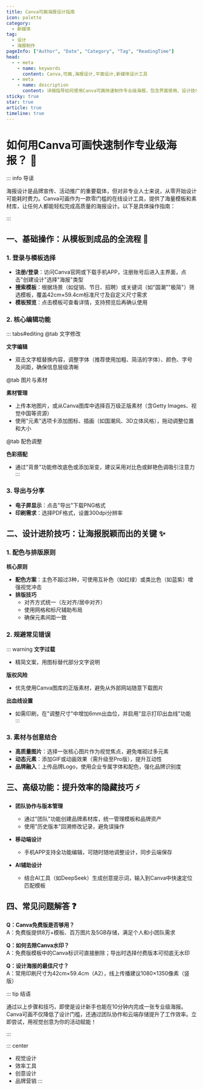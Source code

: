 ```yaml
---
title: Canva可画海报设计指南
icon: palette
category:
  - 新媒体
tag:
  - 设计
  - 海报制作
pageInfo: ["Author", "Date", "Category", "Tag", "ReadingTime"]
head:
  - - meta
    - name: keywords
      content: Canva,可画,海报设计,平面设计,新媒体设计工具
  - - meta
    - name: description
      content: 详细指导如何使用Canva可画快速制作专业级海报，包含界面使用、设计技巧、创意制作等全流程
sticky: true
star: true
article: true
timeline: true
---
```


# 如何用Canva可画快速制作专业级海报？ :art:

::: info 导读

海报设计是品牌宣传、活动推广的重要载体，但对非专业人士来说，从零开始设计可能耗时费力。Canva可画作为一款零门槛的在线设计工具，提供了海量模板和素材库，让任何人都能轻松完成高质量的海报设计。以下是具体操作指南：

:::

## 一、基础操作：从模板到成品的全流程 :rocket:

### 1. 登录与模板选择

- **注册/登录**：访问Canva官网或下载手机APP，注册账号后进入主界面，点击"创建设计"选择"海报"类型
- **搜索模板**：根据场景（如促销、节日、招聘）或关键词（如"国潮""极简"）筛选模板，覆盖42cm×59.4cm标准尺寸及自定义尺寸需求
- **模板预览**：点击模板可查看详情，支持预览后再确认使用

### 2. 核心编辑功能

::: tabs#editing
@tab 文字修改

**文字编辑**
- 双击文字框替换内容，调整字体（推荐使用加粗、简洁的字体）、颜色、字号及间距，确保信息层级清晰

@tab 图片与素材

**素材管理**
- 上传本地图片，或从Canva图库中选择百万级正版素材（含Getty Images、视觉中国等资源）
- 使用"元素"选项卡添加图标、插画（如国潮风、3D立体风格），拖动调整位置和大小

@tab 配色调整

**色彩搭配**
- 通过"背景"功能修改底色或添加渐变，建议采用对比色或鲜艳色调吸引注意力
:::

### 3. 导出与分享

- **电子屏显示**：点击"导出"下载PNG格式
- **印刷需求**：选择PDF格式，设置300dpi分辨率

## 二、设计进阶技巧：让海报脱颖而出的关键 :sparkles:

### 1. 配色与排版原则

**核心原则**
- **配色方案**：主色不超过3种，可使用互补色（如红绿）或类比色（如蓝紫）增强视觉冲击
- **排版技巧**
  - 对齐方式统一（左对齐/居中对齐）
  - 使用网格和标尺辅助布局
  - 确保元素间距一致

### 2. 规避常见错误

::: warning
**文字过载**
- 精简文案，用图标替代部分文字说明

**版权风险**
- 优先使用Canva图库的正版素材，避免从外部网站随意下载图片

**出血线设置**
- 如需印刷，在"调整尺寸"中增加6mm出血位，并启用"显示打印出血线"功能
:::

### 3. 素材与创意结合

- **高质量图片**：选择一张核心图片作为视觉焦点，避免堆砌过多元素
- **动态元素**：添加GIF或动画效果（需升级至Pro版），提升互动性
- **品牌融入**：上传品牌Logo，使用企业专属字体和配色，强化品牌识别度

## 三、高级功能：提升效率的隐藏技巧 :zap:

- **团队协作与版本管理**
  - 通过"团队"功能创建品牌素材库，统一管理模板和品牌资产
  - 使用"历史版本"回溯修改记录，避免误操作

- **移动端设计**
  - 手机APP支持全功能编辑，可随时随地调整设计，同步云端保存

- **AI辅助设计**
  - 结合AI工具（如DeepSeek）生成创意提示词，输入到Canva中快速定位匹配模板

## 四、常见问题解答 :question:

**Q：Canva免费版是否够用？**  
A：免费版提供8万+模板、百万图片及5GB存储，满足个人和小团队需求

**Q：如何去除Canva水印？**  
A：免费版模板中的Canva标识可直接删除；导出时选择付费版本可彻底无水印

**Q：设计海报的最佳尺寸？**  
A：常用印刷尺寸为42cm×59.4cm（A2），线上传播建议1080×1350像素（竖版）

::: tip 结语 

通过以上步骤和技巧，即使是设计新手也能在10分钟内完成一张专业级海报。Canva可画不仅降低了设计门槛，还通过团队协作和云端存储提升了工作效率。立即尝试，用视觉创意为你的活动赋能！
  
:::

::: center
- 视觉设计
- 效率工具
- 创意设计
- 品牌营销
:::